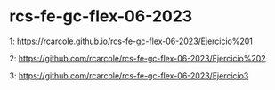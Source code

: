 # rcs-fe-gc-flex-06-2023

1:
https://rcarcole.github.io/rcs-fe-gc-flex-06-2023/Ejercicio%201

2:
https://github.com/rcarcole/rcs-fe-gc-flex-06-2023/Ejercicio%202

3:
https://github.com/rcarcole/rcs-fe-gc-flex-06-2023/Ejercicio3
